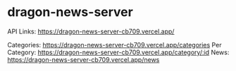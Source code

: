 # dragon-news-server

API Links: https://dragon-news-server-cb709.vercel.app/

Categories: https://dragon-news-server-cb709.vercel.app/categories
Per Category: https://dragon-news-server-cb709.vercel.app/category/:id
News: https://dragon-news-server-cb709.vercel.app/news
